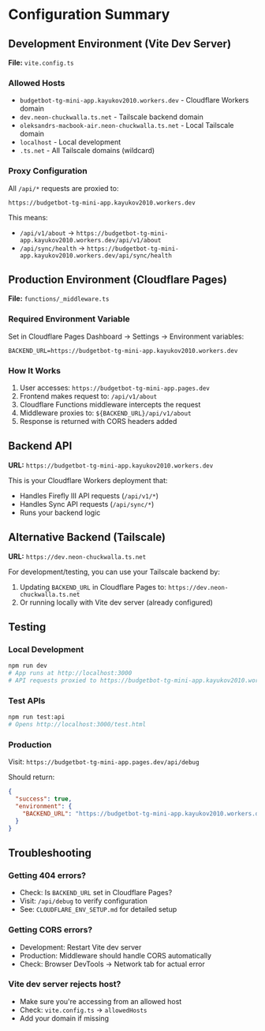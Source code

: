 # Configuration Summary

## Development Environment (Vite Dev Server)

**File:** `vite.config.ts`

### Allowed Hosts
- `budgetbot-tg-mini-app.kayukov2010.workers.dev` - Cloudflare Workers domain
- `dev.neon-chuckwalla.ts.net` - Tailscale backend domain
- `oleksandrs-macbook-air.neon-chuckwalla.ts.net` - Local Tailscale domain
- `localhost` - Local development
- `.ts.net` - All Tailscale domains (wildcard)

### Proxy Configuration
All `/api/*` requests are proxied to:
```
https://budgetbot-tg-mini-app.kayukov2010.workers.dev
```

This means:
- `/api/v1/about` → `https://budgetbot-tg-mini-app.kayukov2010.workers.dev/api/v1/about`
- `/api/sync/health` → `https://budgetbot-tg-mini-app.kayukov2010.workers.dev/api/sync/health`

## Production Environment (Cloudflare Pages)

**File:** `functions/_middleware.ts`

### Required Environment Variable
Set in Cloudflare Pages Dashboard → Settings → Environment variables:

```
BACKEND_URL=https://budgetbot-tg-mini-app.kayukov2010.workers.dev
```

### How It Works
1. User accesses: `https://budgetbot-tg-mini-app.pages.dev`
2. Frontend makes request to: `/api/v1/about`
3. Cloudflare Functions middleware intercepts the request
4. Middleware proxies to: `${BACKEND_URL}/api/v1/about`
5. Response is returned with CORS headers added

## Backend API

**URL:** `https://budgetbot-tg-mini-app.kayukov2010.workers.dev`

This is your Cloudflare Workers deployment that:
- Handles Firefly III API requests (`/api/v1/*`)
- Handles Sync API requests (`/api/sync/*`)
- Runs your backend logic

## Alternative Backend (Tailscale)

**URL:** `https://dev.neon-chuckwalla.ts.net`

For development/testing, you can use your Tailscale backend by:
1. Updating `BACKEND_URL` in Cloudflare Pages to: `https://dev.neon-chuckwalla.ts.net`
2. Or running locally with Vite dev server (already configured)

## Testing

### Local Development
```bash
npm run dev
# App runs at http://localhost:3000
# API requests proxied to https://budgetbot-tg-mini-app.kayukov2010.workers.dev
```

### Test APIs
```bash
npm run test:api
# Opens http://localhost:3000/test.html
```

### Production
Visit: `https://budgetbot-tg-mini-app.pages.dev/api/debug`

Should return:
```json
{
  "success": true,
  "environment": {
    "BACKEND_URL": "https://budgetbot-tg-mini-app.kayukov2010.workers.dev"
  }
}
```

## Troubleshooting

### Getting 404 errors?
- Check: Is `BACKEND_URL` set in Cloudflare Pages?
- Visit: `/api/debug` to verify configuration
- See: `CLOUDFLARE_ENV_SETUP.md` for detailed setup

### Getting CORS errors?
- Development: Restart Vite dev server
- Production: Middleware should handle CORS automatically
- Check: Browser DevTools → Network tab for actual error

### Vite dev server rejects host?
- Make sure you're accessing from an allowed host
- Check: `vite.config.ts` → `allowedHosts`
- Add your domain if missing
